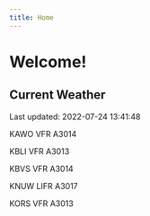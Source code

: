 ```yaml
---
title: Home
---
```

# Welcome!

## Current Weather

Last updated: 2022-07-24 13:41:48

KAWO VFR A3014

KBLI VFR A3013

KBVS VFR A3014

KNUW LIFR A3017

KORS VFR A3013


